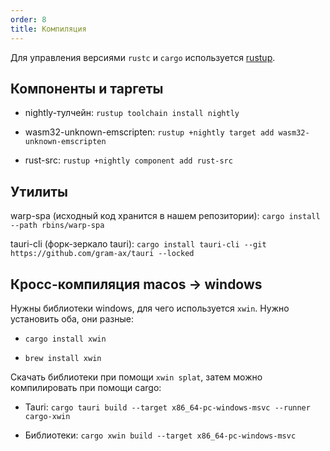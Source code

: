 ```yaml
---
order: 8
title: Компиляция
---
```


Для управления  версиями `rustc` и `cargo` используется [rustup](https://rustup.rs/).

## Компоненты и таргеты

-  nightly-тулчейн: `rustup toolchain install nightly`

-  wasm32-unknown-emscripten: `rustup +nightly target add wasm32-unknown-emscripten`

-  rust-src: `rustup +nightly component add rust-src`

## Утилиты

warp-spa (исходный код хранится в нашем репозитории): `cargo install --path rbins/warp-spa`

tauri-cli (форк-зеркало tauri): `cargo install tauri-cli --git https://github.com/gram-ax/tauri --locked`

## Кросс-компиляция maсos -> windows

Нужны библиотеки windows, для чего используется `xwin`. Нужно установить оба, они разные:

-  `cargo install xwin`

-  `brew install xwin`

Скачать библиотеки при помощи `xwin splat`, затем можно компилировать при помощи cargo:

-  Tauri: `cargo tauri build --target x86_64-pc-windows-msvc --runner cargo-xwin`

-  Библиотеки: `cargo xwin build --target x86_64-pc-windows-msvc`